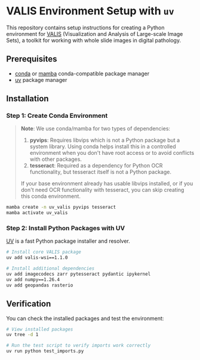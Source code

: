 # VALIS Environment Setup with `uv`

This repository contains setup instructions for creating a Python environment for [VALIS](https://valis.readthedocs.io/) (Visualization and Analysis of Large-scale Image Sets), a toolkit for working with whole slide images in digital pathology.

## Prerequisites

- [conda](https://docs.conda.io/en/latest/miniconda.html) or [mamba](https://mamba.readthedocs.io/en/latest/installation.html) conda-compatible package manager
- [uv](https://docs.astral.sh/uv/getting-started/installation/) package manager

## Installation

### Step 1: Create Conda Environment

> **Note**: We use conda/mamba for two types of dependencies:
>
> 1. **pyvips**: Requires libvips which is not a Python package but a system library. Using conda helps install this in a controlled environment when you don't have root access or to avoid conflicts with other packages.
> 2. **tesseract**: Required as a dependency for Python OCR functionality, but tesseract itself is not a Python package.
>
> If your base environment already has usable libvips installed, or if you don't need OCR functionality with tesseract, you can skip creating this conda environment.

```bash
mamba create -n uv_valis pyvips tesseract 
mamba activate uv_valis
```

### Step 2: Install Python Packages with UV

[UV](https://github.com/astral-sh/uv) is a fast Python package installer and resolver.

```bash
# Install core VALIS package
uv add valis-wsi==1.1.0

# Install additional dependencies
uv add imagecodecs zarr pytesseract pydantic ipykernel
uv add numpy==1.26.4 
uv add geopandas rasterio
```

## Verification

You can check the installed packages and test the environment:

```bash
# View installed packages
uv tree -d 1

# Run the test script to verify imports work correctly
uv run python test_imports.py
```
